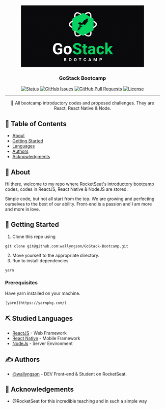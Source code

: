 <p align="center">
  <a href="" rel="noopener">
 <img width=400px height=200px src="assets/gostack.png" alt="GoStack logo"></a>
</p>

<h3 align="center">GoStack Bootcamp</h3>

<div align="center">

[![Status](https://img.shields.io/badge/status-active-success.svg)]()
[![GitHub Issues](https://img.shields.io/github/issues/kylelobo/The-Documentation-Compendium.svg)](https://github.com/kylelobo/The-Documentation-Compendium/issues)
[![GitHub Pull Requests](https://img.shields.io/github/issues-pr/kylelobo/The-Documentation-Compendium.svg)](https://github.com/kylelobo/The-Documentation-Compendium/pulls)
[![License](https://img.shields.io/badge/license-MIT-blue.svg)](/LICENSE)

</div>

---

<p align="center"> 🚩 All bootcamp introductory codes and proposed challenges. They are React, React Native & Node.
    <br> 
</p>

## 📝 Table of Contents

- [About](#about)
- [Getting Started](#getting_started)
- [Languages](#languages)
- [Authors](#authors)
- [Acknowledgments](#acknowledgement)

## 🧐 About <a name = "about"></a>

Hi there, welcome to my repo where RocketSeat's introductory bootcamp codes, codes in ReactJS, React Native & NodeJS are stored.

Simple code, but not all start from the top. We are growing and perfecting ourselves to the best of our ability. Front-end is a passion and I am more and more in love.

## 🏁 Getting Started <a name = "getting_started"></a>

1. Clone this repo using

```
git clone git@github.com:wallyngson/GoStack-Bootcamp.git
```

2. Move yourself to the appropriate directory.
3. Run to install dependencies

```
yarn
```

### Prerequisites

Have yarn installed on your machine.

```
[yarn](https://yarnpkg.com/)
```
## ⛏️ Studied Languages <a name = "languages"></a>

- [ReactJS](https://pt-br.reactjs.org/) - Web Framework
- [React Native](https://reactnative.dev/) - Mobile Framework
- [NodeJs](https://nodejs.org/pt-br/) - Server Environment

## ✍️ Authors <a name = "authors"></a>

- [@wallyngson](https://github.com/wallyngson) - DEV Front-end & Student on RocketSeat.

## 🎉 Acknowledgements <a name = "acknowledgement"></a>

- @RocketSeat for this incredible teaching and in such a simple way
